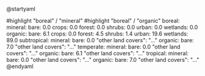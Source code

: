 @startyaml
<style>
yamlDiagram {
    highlight {
      BackGroundColor #d8e2f2
      FontColor #40454d
      FontStyle italic
    }
}
</style>
#highlight "boreal" / "mineral"
#highlight "boreal" / "organic"
boreal:
  mineral:
    bare: 0.0
    crops: 0.0
    forest: 0.0
    shrubs: 0.0
    urban: 0.0
    wetlands: 0.0
  organic:
    bare: 6.1
    crops: 0.0
    forest: 4.5
    shrubs: 1.4
    urban: 19.6
    wetlands: 89.0
subtropical:
  mineral:
    bare: 0.0
    "other land covers": "..."
  organic:
    bare: 7.0
    "other land covers": "..."
temperate:
  mineral:
    bare: 0.0
    "other land covers": "..."
  organic:
    bare: 6.1
    "other land covers": "..."
tropical:
  mineral:
    bare: 0.0
    "other land covers": "..."
  organic:
    bare: 7.0
    "other land covers": "..."
@endyaml
